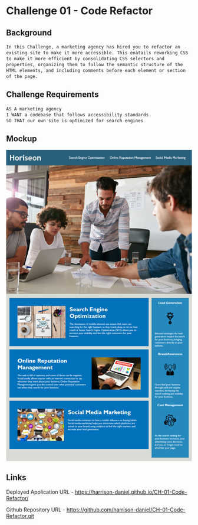 # Challenge 01 - Code Refactor

## Background

```
In this Challenge, a marketing agency has hired you to refactor an existing site to make it more accessible. This enatails reworking CSS to make it more efficient by consolidating CSS selectors and properties, organizing them to follow the semantic structure of the HTML elements, and including comments before each element or section of the page.
```

## Challenge Requirements

```
AS A marketing agency
I WANT a codebase that follows accessibility standards
SO THAT our own site is optimized for search engines
```

## Mockup

<img src="./assets/images/CH-01-Mockup.png">

## Links

Deployed Application URL - <https://harrison-daniel.github.io/CH-01-Code-Refactor/>

Github Repository URL - <https://github.com/harrison-daniel/CH-01-Code-Refactor.git>
